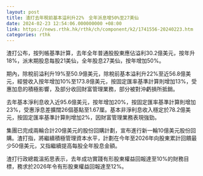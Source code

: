 ```yaml
---
layout: post
title: 渣打去年稅前基本溢利升22%　全年派息增50%至27美仙
date: 2024-02-23 12:54:06.000000000 +08:00
link: https://news.rthk.hk/rthk/ch/component/k2/1741556-20240223.htm
categories: rthk
---
```


渣打公布，按列帳基準計算，去年全年普通股股東應佔溢利30.2億美元，按年升18%，派末期股息每股21美仙，全年股息27美仙，按年增加50%。

期內，除稅前溢利升19%至50.9億美元，除稅前基本溢利升22%至近56.8億美元，經營收入按年增加10%至173.8億美元，按固定匯率基準計算則增加13%，受惠加息的積極影響，及部分收回財富管理業務，部分被對沖虧損所抵銷。

去年基本淨利息收入近95.6億美元，按年增加20%，按固定匯率基準計算則增加23%，受惠淨息差擴闊26個基點至1.67厘。基本非淨利息收入穩定於78.2億美元，按固定匯率基準計算則增加2%，因財富管理業務表現強勁。

集團已完成兩輪合計20億美元的股份回購計劃，宣布進行新一輪10億美元股份回購。渣打指，將繼續積極管理資本水平，計劃在今年至2026年向股東累計回饋最少50億美元，又指繼續提高每股全年股息金額。

渣打行政總裁溫拓思表示，去年成功實踐有形股東權益回報達至10%的財務目標，務求於2026年令有形股東權益回報達至12%。
